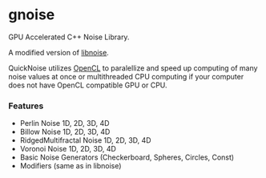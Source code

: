 # gnoise
GPU Accelerated C++ Noise Library. 

A modified version of [libnoise](http://libnoise.sourceforge.net/).

QuickNoise utilizes [OpenCL](https://www.khronos.org/opencl/) to paralellize and speed up computing of many noise values at once or multithreaded CPU computing if your computer does not have OpenCL compatible GPU or CPU.

### Features
- Perlin Noise 1D, 2D, 3D, 4D
- Billow Noise 1D, 2D, 3D, 4D
- RidgedMultifractal Noise 1D, 2D, 3D, 4D
- Voronoi Noise 1D, 2D, 3D, 4D
- Basic Noise Generators (Checkerboard, Spheres, Circles, Const)
- Modifiers (same as in libnoise)
